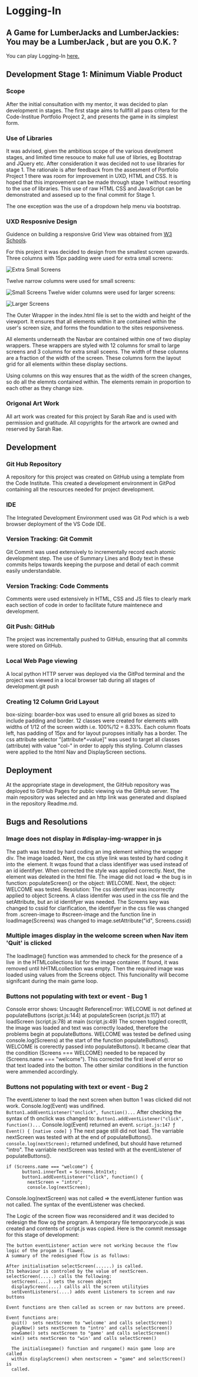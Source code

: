 # Logging-In
## A Game for LumberJacks and LumberJackies: You may be a LumberJack , but are you O.K. ?
You can play Logging-In [here.](https://mikerae.github.io/logging-in-game/)

## Development Stage 1: Minimum Viable Product
### Scope
After the initial consultation with my mentor, it was decided to plan  development in stages.
The first stage aims to fullfill all pass critera for the Code-Institue Portfolio Project 2, and presents the game in its simplest form.  
### Use of Libraries
It was advised, given the ambitious scope of the various develpment stages, and limited time resouce to make full use of libries, eg Bootstrap and JQuery etc.
After consideration it was decided not to use libraries for stage 1. The rationale is after feedback from the assesment of Portfolio Project 1 there was room for improvement in UXD, HTML and CSS. It is hoped that this improvement can be made through stage 1 without resorting to the use of libraries. This use of raw HTML CSS and JavaScript can be demonstrated and assesed up to the final commit for Stage 1.

The one exception was the use of a dropdown help menu via bootstrap.

### UXD Resposnive Design
Guidence on building a responsive Grid View was obtained from [W3 Schools](https://www.w3schools.com/css/css_rwd_grid.asp).

For this project it was decided to design from the smallest screen upwards.
Three columns with 15px padding were used for extra small screens:

![Extra Small Screens](/assets/images/3-columns-xsm.png)

Twelve narrow columns were used for small screens:

![Small Screens](/assets/images/12-columns-sm.png)
Twelve wider columns were used for larger screens:

![Larger Screens](/assets/images/12-columns-lg.png)

The Outer Wrapper in the index.html file is set to the width and height of the viewport. It ensures that all elements within it are contained within the user's screen size, and forms the foundation to the sites responsiveness.

All elements underneath the Navbar are contained within one of two display wrappers. These wrappers are styled with 12 columns for small to large screens and 3 columns for extra small sceens. The width of these columns are a fraction of the width of the screen. These columns form the layout grid for all elements within these display sections.

Using columns on this way ensures that as the width of the screen changes, so do all the elemnts contained within. The elements remain in proportion to each other as they change size.

### Origonal Art Work
All art work was created for this project by Sarah Rae and is used with permission and gratitude. All copyrights for the artwork are owned and reserved by Sarah Rae.  

## Development
### Git Hub Repository
A repository for this project was created on GitHub using a template from the Code Institute. This created a development environment in GitPod containing all the resources needed for project development.
### IDE
The Integrated Development Environment used was Git Pod which is a web browser deployment of the VS Code IDE.
### Version Tracking: Git Commit
Git Commit was used extensively to incrementally record each atomic development step. The use of Summary Lines and Body text in these commits helps towards keeping the purpose and detail of each commit easily understandable.
### Version Tracking: Code Comments
Comments were used extensively in HTML, CSS and JS files to clearly mark each section of code in order to facilitate future maintenece and development.
### Git Push: GitHub 
The project was incrementally pushed to GitHub, ensuring that all commits were stored on GitHub.
### Local Web Page viewing
A local python HTTP server was deployed via the GitPod terminal and the project was viewed in a local browser tab during all stages of development.git push
### Creating 12 Column Grid Layout
box-sizing: boarder-box was used to ensure all grid boxes as sized to include padding and border.
12 classes were created for elements with widths of 1/12 of the screen width i.e. 100%/12 = 8.33%.
Each column floats left, has padding of 15px and for layout puropses initially has a border. The css attribute selector "[attribute*=value]" was used to target all classes (attribute) with value "col-" in order to apply this styling.
Column classes were applied to the html Nav and DisplayScreen sections.

## Deployment
At the appropriate stage in development, the GitHub repository was deployed to GitHub Pages for public viewing via the GitHub server. The main repository was selected and an http link was generated and displaed in the repository Readme.md.

## Bugs and Resolutions
### Image does not display in #display-img-wrapper in js
The path was tested by hard coding an img element withing the wrapper div. The image loaded.
Next, the css stlye link was tested by hard coding it into the <img> element. It wqas found that a class identifiyer was used instead of an id identifyer. When corrected the style was applied correctly.
Next, the <img> element was deleated in the html file. The image did not load => the bug is in function: populateScreen() or the object: WELCOME.
Next, the object: WELCOME was tested.
Resolution: The css identifyer was incorrectly applied to object Screens. A class identifer was used in the css file and the setAttribute, but an id identifyer was needed. The Screens key was changed to cssid for clarification, the identifyer in the css file was changed from .screen-image to #screen-image and the function line in loadImage(Screens) was changed to image.setAttribute("id", Screens.cssid)
### Multiple images display in the welcome screen when Nav item 'Quit' is clicked
The loadImage() function was ammended to check for the presence of a live <img> in the HTMLcollections list for the image container. If found, it was removed until hHTMLcollection was empty. Then the required image was loaded using values from the Screens object.
This funcionality will become signifcant during the main game loop.
### Buttons not populating with text or event - Bug 1
Console error shows: Uncaught ReferenceError: WELCOME is not defined
    at populateButtons (script.js:144)
    at populateScreen (script.js:117)
    at loadScreen (script.js:78)
    at main (script.js:49)
The screen toggled corectlt, the image was loaded and text was correctly loaded, therefore the problems begin at populateButtons.
WELCOME was tested be defined using console.log(Screens) at the start of the function populateButtons().
WELCOME is corerectly passed into populateButtons().
It became clear that the condition (Screens === WELCOME) needed to be repaced by (Screens.name === "welcome"). This corrected the first level of error so that text loaded into the botton. The other similar conditions in the function were ammended accordingly.
### Buttons not populating with text or event - Bug 2
The eventListener to load the next screen when button 1 was clicked did not work. Console.log(Event) was undifined.
```Button1.addEventListener("onclick", function()...```
After checking the syntax of th onclick was changed to:
```Button1.addEventListener("click", function()...```
Console.log(Event) returned an event.
```script.js:147 ƒ Event() { [native code] }```
The next page still did not load.
The varriable nextScreen was tested with at the end of populateButtons().
```console.log(nextScreen);``` returned undefined, but should have returned "intro".
The varriable nextScreen was tested with at the  eventListener of populateButtons().
```
if (Screens.name === "welcome") {
      button1.innerText = Screens.btn1txt;
      button1.addEventListener("click", function() {
        nextScreen = "intro";
        console.log(nextScreen);
```
Console.log(nextScreen) was not called => the eventListener funtion was not called. The syntax of the eventListener was checked.

The Logic of the screen flow was reconsidered and it was decided to redesign the flow og the program. A temporary file temporarycode.js was created and contents of script.js was copied.
Here is the commit message for this stage of development:

```
The button eventListener action were not working because the flow
logic of the progam is flawed.
A summary of the redesigned flow is as follows:

After initialisation selectScreen(......) is called.
Its behaviour is controled by the value of nextScreen.
selectScreen(.....) calls the following:
  setScreen(....) sets the screen object
  displayScreen(....) callls all the screen utilityies
  setEventListeners(....) adds event Listeners to screen and nav buttons

Event functions are then called as screen or nav buttons are preeed.

Event functions are:
  quit()  sets nextScreen to "welcome' and calls selectScreen()
  playNow() sets nextScreen to "intro' and calls selectScreen()
  newGame() sets nextScreen to "game' and calls selectScreen()
  win() sets nextScreen to "win' and calls selectScreen()

  The initialisegame() function and rungame() main game loop are called
  within displayScreen() when nextscreen = "game" and selectScreen() is
  called.
  ```
